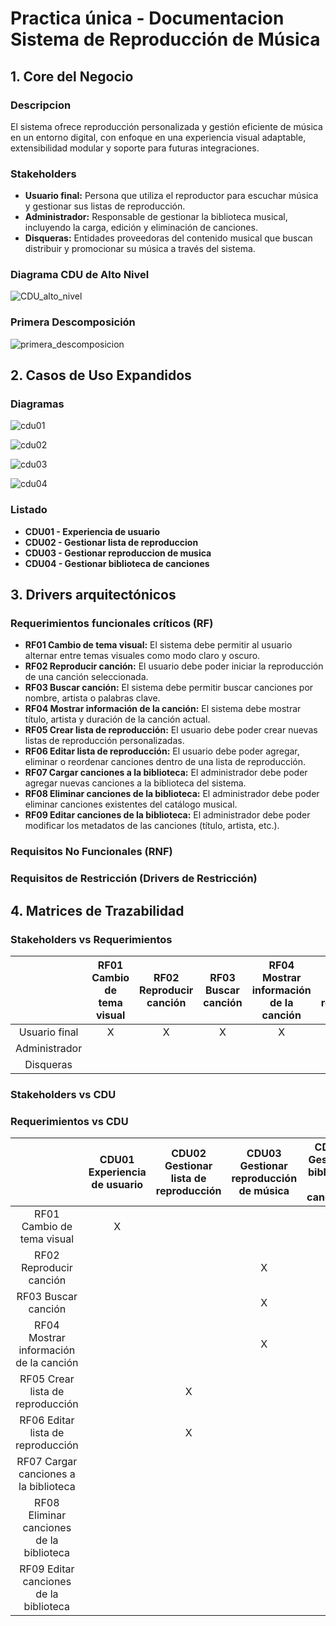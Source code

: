 # Practica única - Documentacion Sistema de Reproducción de Música
## 1. Core del Negocio
### Descripcion
El sistema ofrece reproducción personalizada y gestión eficiente de música en un entorno digital, con enfoque en una experiencia visual adaptable, extensibilidad modular y soporte para futuras integraciones.

### Stakeholders
- **Usuario final:** Persona que utiliza el reproductor para escuchar música y gestionar sus listas de reproducción.
- **Administrador:** Responsable de gestionar la biblioteca musical, incluyendo la carga, edición y eliminación de canciones.
- **Disqueras:** Entidades proveedoras del contenido musical que buscan distribuir y promocionar su música a través del sistema.

### Diagrama CDU de Alto Nivel
![CDU_alto_nivel](./assets/cdu/CDU-alto-nivel.png)

### Primera Descomposición
![primera_descomposicion](./assets/cdu/primera-descomposicion.png)

## 2. Casos de Uso Expandidos
### Diagramas
![cdu01](./assets/cdu/cdu01.png)

![cdu02](./assets/cdu/cdu02.png)

![cdu03](./assets/cdu/cdu03.png)

![cdu04](./assets/cdu/cdu04.png)

### Listado
- **CDU01 - Experiencia de usuario**
- **CDU02 - Gestionar lista de reproduccion** 
- **CDU03 - Gestionar reproduccion de musica**
- **CDU04 - Gestionar biblioteca de canciones**

## 3. Drivers arquitectónicos
### Requerimientos funcionales críticos (RF)

- **RF01 Cambio de tema visual:** El sistema debe permitir al usuario alternar entre temas visuales como modo claro y oscuro.
- **RF02 Reproducir canción:** El usuario debe poder iniciar la reproducción de una canción seleccionada.
- **RF03 Buscar canción:** El sistema debe permitir buscar canciones por nombre, artista o palabras clave.
- **RF04 Mostrar información de la canción:** El sistema debe mostrar título, artista y duración de la canción actual.
- **RF05 Crear lista de reproducción:** El usuario debe poder crear nuevas listas de reproducción personalizadas.
- **RF06 Editar lista de reproducción:** El usuario debe poder agregar, eliminar o reordenar canciones dentro de una lista de reproducción.
- **RF07 Cargar canciones a la biblioteca:** El administrador debe poder agregar nuevas canciones a la biblioteca del sistema.
- **RF08 Eliminar canciones de la biblioteca:** El administrador debe poder eliminar canciones existentes del catálogo musical.
- **RF09 Editar canciones de la biblioteca:** El administrador debe poder modificar los metadatos de las canciones (título, artista, etc.).

### Requisitos No Funcionales (RNF)

### Requisitos de Restricción (Drivers de Restricción)

## 4. Matrices de Trazabilidad
### Stakeholders vs Requerimientos
|		|	RF01 Cambio de tema visual	|	RF02 Reproducir canción	|	RF03 Buscar canción	|	RF04 Mostrar información de la canción	|	RF05 Crear lista de reproducción	|	RF06 Editar lista de reproducción	|	RF07 Cargar canciones a la biblioteca	|	RF08 Eliminar canciones de la biblioteca	|	RF09 Editar canciones de la biblioteca	|
|:-------------:|:-----:|:-----:|:-----:|:-----:|:-----:|:-----:|:-----:|:-----:|:-----:|
| Usuario final	|	X	|	X	|	X	|	X	|	X	|	X	|		|		|		|
| Administrador	|		|		|		|		|		|		|	X	|	X	|	X	|
| Disqueras     |		|		|		|		|		|		|	X	|		|		|

### Stakeholders vs CDU

### Requerimientos vs CDU
|		|	CDU01 Experiencia de usuario	|	CDU02 Gestionar lista de reproducción	|	CDU03 Gestionar reproducción de música	|	CDU04 Gestionar biblioteca de canciones	|
|:-------------:|:-----:|:-----:|:-----:|:-----:|
| RF01 Cambio de tema visual	|	X	|		|		|		|
| RF02 Reproducir canción	|		|		|	X	|		|
| RF03 Buscar canción     |		|		|	X	|	X	|
| RF04 Mostrar información de la canción     |		|		|	X	|		|
| RF05 Crear lista de reproducción     |		|	X	|		|		|
| RF06 Editar lista de reproducción     |		|	X	|		|		|
| RF07 Cargar canciones a la biblioteca     |		|		|		|	X	|
| RF08 Eliminar canciones de la biblioteca     |		|		|		|	X	|
| RF09 Editar canciones de la biblioteca     |		|		|		|	X	|